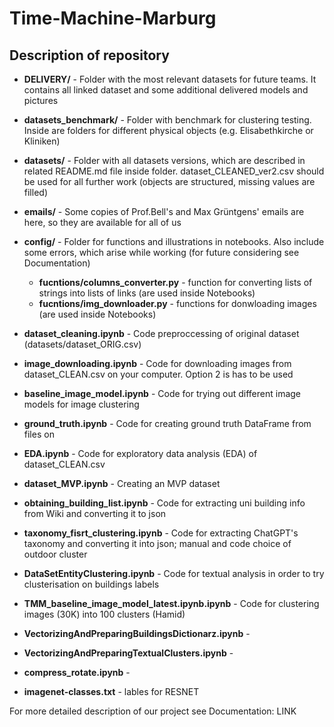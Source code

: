 # Time-Machine-Marburg

## Description of repository


- **DELIVERY/** - Folder with the most relevant datasets for future teams. It contains all linked dataset and some additional delivered models and pictures
- **datasets_benchmark/** - Folder with benchmark for clustering testing. Inside are folders for different physical objects (e.g. Elisabethkirche or Kliniken) 
- **datasets/** - Folder with all datasets versions, which are described in related README.md file inside folder. dataset_CLEANED_ver2.csv should be used for all further work (objects are structured, missing values are filled)
- **emails/** - Some copies of Prof.Bell's and  Max Grüntgens' emails are here, so they are available for all of us
- **config/** - Folder for functions and illustrations in notebooks. Also include some errors, which arise while working (for future considering see Documentation)
    - **fucntions/columns_converter.py** - function for converting lists of strings into lists of links (are used inside Notebooks)
    - **fucntions/img_downloader.py** - functions for donwloading images (are used inside Notebooks)


- **dataset_cleaning.ipynb** - Code preproccessing of original dataset (datasets/dataset_ORIG.csv)
- **image_downloading.ipynb** - Code for downloading images from dataset_CLEAN.csv on your computer. Option 2 is has to be used
- **baseline_image_model.ipynb** - Code for trying out different image models for image clustering
- **ground_truth.ipynb** - Code for creating ground truth DataFrame from files on
- **EDA.ipynb** - Code for exploratory data analysis (EDA) of dataset_CLEAN.csv
- **dataset_MVP.ipynb** - Creating an MVP dataset
- **obtaining_building_list.ipynb** - Code for extracting uni building info from Wiki and converting it to json
- **taxonomy_fisrt_clustering.ipynb** - Code for extracting ChatGPT's taxonomy and converting it into json; manual and code choice of outdoor cluster 
- **DataSetEntityClustering.ipynb** - Code for textual analysis in order to try clusterisation on buildings labels
- **TMM_baseline_image_model_latest.ipynb.ipynb** - Code for clustering images (30K) into 100 clusters (Hamid)
- **VectorizingAndPreparingBuildingsDictionarz.ipynb** - 
- **VectorizingAndPreparingTextualClusters.ipynb** - 
- **compress_rotate.ipynb** -  

- **imagenet-classes.txt** - lables for RESNET

For more detailed description of our project see Documentation: LINK
